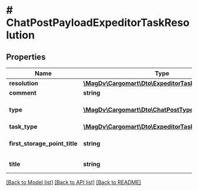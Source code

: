 # # ChatPostPayloadExpeditorTaskResolution

## Properties

Name | Type | Description | Notes
------------ | ------------- | ------------- | -------------
**resolution** | [**\MagDv\Cargomart\Dto\ExpeditorTaskResolutionEnum**](ExpeditorTaskResolutionEnum.md) | Резолюция |
**comment** | **string** | Комментарий | [optional]
**type** | [**\MagDv\Cargomart\Dto\ChatPostTypeEnum**](ChatPostTypeEnum.md) | Тип сообщения чата |
**task_type** | [**\MagDv\Cargomart\Dto\ExpeditorTaskTypeEnum**](ExpeditorTaskTypeEnum.md) | Тип задачи |
**first_storage_point_title** | **string** | Название пункта погрузки |
**title** | **string** | Название события | [optional]

[[Back to Model list]](../../README.md#models) [[Back to API list]](../../README.md#endpoints) [[Back to README]](../../README.md)
